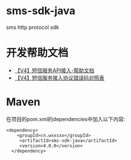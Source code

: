 # sms-sdk-java
sms http protocol sdk
# 开发帮助文档
- [【V4】短信服务API接入-帮助文档][]
- [【V4】短信服务接入协议错误码对照表][]

[【V4】短信服务API接入-帮助文档]:https://api-wiki.wxxsxx.com
[【V4】短信服务接入协议错误码对照表]:https://thoughts.teambition.com/share/5f22592404ce5e001a397794
# Maven
  在项目的pom.xml的dependencies中加入以下内容:
```
<dependency>
    <groupId>cn.wxxsxx</groupId>
     <artifactId>sms-sdk-java</artifactId>
     <version>4.0.0</version>
  </dependency>
```
